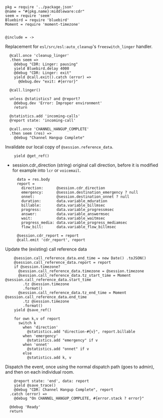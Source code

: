     pkg = require '../package.json'
    @name = "#{pkg.name}:middleware:cdr"
    seem = require 'seem'
    Bluebird = require 'bluebird'
    Moment = require 'moment-timezone'


    @include = ->

Replacement for `esl/src/esl:auto_cleanup`'s `freeswitch_linger` handler.

      @call.once 'cleanup_linger'
      .then seem =>
        @debug "CDR: Linger: pausing"
        yield Bluebird.delay 4000
        @debug "CDR: Linger: exit"
        yield @call.exit().catch (error) =>
          @debug.dev "exit: #{error}"

      @call.linger()

      unless @statistics? and @report?
        @debug.dev 'Error: Improper environment'
        return

      @statistics.add 'incoming-calls'
      @report state: 'incoming-call'

      @call.once 'CHANNEL_HANGUP_COMPLETE'
      .then seem (res) =>
        @debug "Channel Hangup Complete"

Invalidate our local copy of `@session.reference_data`.

        yield @get_ref()

* session.cdr_direction (string) original call direction, before it is modified for example into `lcr` or `voicemail`.

        data = res.body
        report =
          direction:      @session.cdr_direction
          emergency:      @session.destination_emergency ? null
          onnet:          @session.destination_onnet ? null
          duration:       data.variable_mduration
          billable:       data.variable_billmsec
          progress:       data.variable_progressmsec
          answer:         data.variable_answermsec
          wait:           data.variable_waitmsec
          progress_media: data.variable_progress_mediamsec
          flow_bill:      data.variable_flow_billmsec

        @session.cdr_report = report
        @call.emit 'cdr_report', report

Update the (existing) call reference data

        @session.call_reference_data.end_time = new Date() .toJSON()
        @session.call_reference_data.report = report
        if @session.timezone?
          @session.call_reference_data.timezone = @session.timezone
          @session.call_reference_data.tz_start_time = Moment @session.call_reference_data.start_time
            .tz @session.timezone
            .format()
          @session.call_reference_data.tz_end_time = Moment @session.call_reference_data.end_time
            .tz @session.timezone
            .format()
        yield @save_ref()

        for own k,v of report
          switch k
            when 'direction'
              @statistics.add "direction-#{v}", report.billable
            when 'emergency'
              @statistics.add "emergency" if v
            when 'onnet'
              @statistics.add "onnet" if v
            else
              @statistics.add k, v

Dispatch the event, once using the normal dispatch path (goes to admin), and then on each individual room.

        @report state: 'end', data: report
        yield @save_trace()
        @debug "CDR: Channel Hangup Complete", report
      .catch (error) =>
        @debug "On CHANNEL_HANGUP_COMPLETE, #{error.stack ? error}"

      @debug 'Ready'
      return
